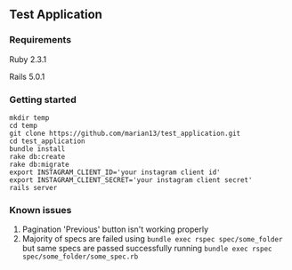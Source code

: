 ## Test Application

### Requirements

Ruby  2.3.1

Rails 5.0.1

### Getting started
```
mkdir temp
cd temp
git clone https://github.com/marian13/test_application.git
cd test_application
bundle install
rake db:create
rake db:migrate
export INSTAGRAM_CLIENT_ID='your instagram client id'
export INSTAGRAM_CLIENT_SECRET='your instagram client secret'
rails server
```
### Known issues

1. Pagination 'Previous' button isn't working properly
2. Majority of specs are failed using `bundle exec rspec spec/some_folder`
but same specs are passed successfully running `bundle exec rspec spec/some_folder/some_spec.rb`
